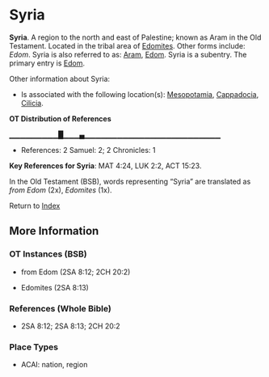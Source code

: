 # Syria
**Syria**. 
A region to the north and east of Palestine; known as Aram in the Old Testament. 
Located in the tribal area of [Edomites](../../../groups/md/acai/Edom.md). 
Other forms include: 
*Edom*. 
Syria is also referred to as: 
[Aram](Aram.md), [Edom](Edom.md). 
Syria is a subentry. The primary entry is 
[Edom](Edom.md). 




Other information about Syria:


* Is associated with the following location(s): 
[Mesopotamia](Mesopotamia.md), [Cappadocia](Cappadocia.md), [Cilicia](Cilicia.md). 


**OT Distribution of References**

▁▁▁▁▁▁▁▁▁█▁▁▁▄▁▁▁▁▁▁▁▁▁▁▁▁▁▁▁▁▁▁▁▁▁▁▁▁▁
* References: 2 Samuel: 2; 2 Chronicles: 1



**Key References for Syria**: 
MAT 4:24, LUK 2:2, ACT 15:23. 


In the Old Testament (BSB), words representing “Syria” are translated as 
*from Edom* (2x), *Edomites* (1x). 




Return to [Index](00-Index.md)

## More Information

### OT Instances (BSB)

* from Edom (2SA 8:12; 2CH 20:2)

* Edomites (2SA 8:13)



### References (Whole Bible)

* 2SA 8:12; 2SA 8:13; 2CH 20:2


### Place Types

* ACAI: nation, region




